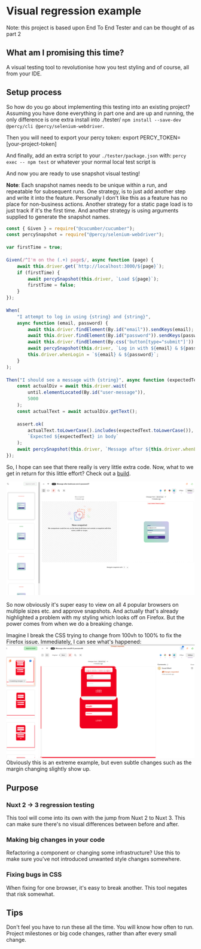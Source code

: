 # Visual regression example

Note: this project is based upon End To End Tester and can be thought of as part
2

## What am I promising this time?

A visual testing tool to revolutionise how you test styling and of course, all
from your IDE.

## Setup process

So how do you go about implementing this testing into an existing project?
Assuming you have done everything in part one and are up and running, the only
difference is one extra install into ./tester/
`npm install --save-dev @percy/cli @percy/selenium-webdriver`.

Then you will need to export your percy token: export
PERCY_TOKEN=[your-project-token]

And finally, add an extra script to your `./tester/package.json` with:
`percy exec -- npm test` or whatever your normal local test script is

And now you are ready to use snapshot visual testing!

**Note**: Each snapshot names needs to be unique within a run, and repeatable
for subsequent runs. One strategy, is to just add another step and write it into
the feature. Personally I don't like this as a feature has no place for
non-business actions. Another strategy for a static page load is to just track
if it's the first time. And another strategy is using arguments supplied to
generate the snapshot names.

```js
const { Given } = require("@cucumber/cucumber");
const percySnapshot = require("@percy/selenium-webdriver");

var firstTime = true;

Given(/^I'm on the (.+) page$/, async function (page) {
    await this.driver.get(`http://localhost:3000/${page}`);
    if (firstTime) {
        await percySnapshot(this.driver, `Load ${page}`);
        firstTime = false;
    }
});

When(
    "I attempt to log in using {string} and {string}",
    async function (email, password) {
        await this.driver.findElement(By.id("email")).sendKeys(email);
        await this.driver.findElement(By.id("password")).sendKeys(password);
        await this.driver.findElement(By.css('button[type="submit"]')).click();
        await percySnapshot(this.driver, `Log in with ${email} & ${password}`);
        this.driver.whenLogin = `${email} & ${password}`;
    }
);

Then("I should see a message with {string}", async function (expectedText) {
    const actualDiv = await this.driver.wait(
        until.elementLocated(By.id("user-message")),
        5000
    );
    const actualText = await actualDiv.getText();

    assert.ok(
        actualText.toLowerCase().includes(expectedText.toLowerCase()),
        `Expected ${expectedText} in body`
    );
    await percySnapshot(this.driver, `Message after ${this.driver.whenLogin}`);
});
```

So, I hope can see that there really is very little extra code. Now, what to we
get in return for this little effort? Check out a
[build](https://percy.io/89988188/e2e-tester/builds/26847028).

![Percy run 1](readme_images/percy001.png)

So now obviously it's super easy to view on all 4 popular browsers on multiple
sizes etc. and approve snapshots. And actually that's already highlighted a
problem with my styling which looks off on Firefox. But the power comes from
when we do a breaking change.

Imagine I break the CSS trying to change from 100vh to 100% to fix the Firefox
issue. Immediately, I can see what's happened:
![Percy run 2](readme_images/percy002.png) Obviously this is an extreme example,
but even subtle changes such as the margin changing slightly show up.

## Purpose

### Nuxt 2 -> 3 regression testing

This tool will come into its own with the jump from Nuxt 2 to Nuxt 3. This can
make sure there's no visual differences between before and after.

### Making big changes in your code

Refactoring a component or changing some infrastructure? Use this to make sure
you've not introduced unwanted style changes somewhere.

### Fixing bugs in CSS

When fixing for one browser, it's easy to break another. This tool negates that
risk somewhat.

## Tips

Don't feel you have to run these all the time. You will know how often to run.
Project milestones or big code changes, rather than after every small change.
